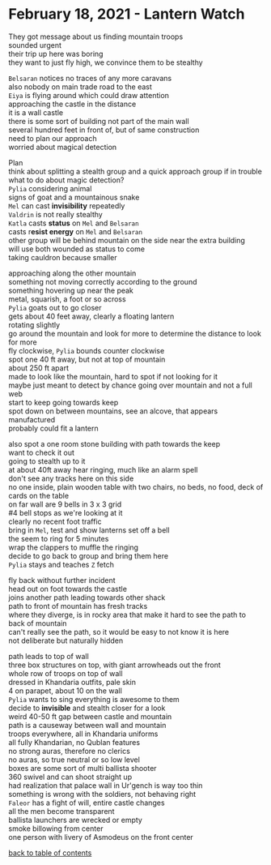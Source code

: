 # February 18, 2021 - Lantern Watch

They got message about us finding mountain troops  
sounded urgent  
their trip up here was boring  
they want to just fly high, we convince them to be stealthy  

`Belsaran` notices no traces of any more caravans  
also nobody on main trade road to the east  
`Eiya` is flying around which could draw attention  
approaching the castle in the distance  
it is a wall castle  
there is some sort of building not part of the main wall  
several hundred feet in front of, but of same construction  
need to plan our approach  
worried about magical detection  

Plan  
think about splitting a stealth group and a quick approach group if in trouble  
what to do about magic detection?  
`Pylia` considering animal  
signs of goat and a mountainous snake  
`Mel` can cast **invisibility** repeatedly  
`Valdrin` is not really stealthy  
`Katla` casts **status** on `Mel` and `Belsaran`  
casts r**esist energy** on `Mel` and `Belsaran`  
other group will be behind mountain on the side near the extra building  
will use both wounded as status to come  
taking cauldron because smaller  

approaching along the other mountain  
something not moving correctly according to the ground  
something hovering up near the peak  
metal, squarish, a foot or so across  
`Pylia` goats out to go closer  
gets about 40 feet away, clearly a floating lantern  
rotating slightly  
go around the mountain and look for more to determine the distance to look for more  
fly clockwise, `Pylia` bounds counter clockwise  
spot one 40 ft away, but not at top of mountain  
about 250 ft apart  
made to look like the mountain, hard to spot if not looking for it  
maybe just meant to detect by chance going over mountain and not a full web  
start to keep going towards keep  
spot down on between mountains, see an alcove, that appears manufactured  
probably could fit a lantern  

also spot a one room stone building with path towards the keep  
want to check it out  
going to stealth up to it  
at about 40ft away hear ringing, much like an alarm spell  
don't see any tracks here on this side  
no one inside, plain wooden table with two chairs, no beds, no food, deck of cards on the table  
on far wall are 9 bells in 3 x 3 grid  
#4 bell stops as we're looking at it  
clearly no recent foot traffic  
bring in `Mel`, test and show lanterns set off a bell  
the seem to ring for 5 minutes  
wrap the clappers to muffle the ringing  
decide to go back to group and bring them here  
`Pylia` stays and teaches `Z` fetch  

fly back without further incident  
head out on foot towards the castle  
joins another path leading towards other shack  
path to front of mountain has fresh tracks  
where they diverge, is in rocky area that make it hard to see the path to back of mountain  
can't really see the path, so it would be easy to not know it is here  
not deliberate but naturally hidden  

path leads to top of wall  
three box structures on top, with giant arrowheads out the front  
whole row of troops on top of wall  
dressed in Khandaria outfits, pale skin  
4 on parapet, about 10 on the wall  
`Pylia` wants to sing everything is awesome to them  
decide to **invisible** and stealth closer for a look  
weird 40-50 ft gap between castle and mountain  
path is a causeway between wall and mountain  
troops everywhere, all in Khandaria uniforms  
all fully Khandarian, no Qublan features  
no strong auras, therefore no clerics  
no auras, so true neutral or so low level  
boxes are some sort of multi ballista shooter  
360 swivel and can shoot straight up  
had realization that palace wall in Ur'gench is way too thin  
something is wrong with the soldiers, not behaving right  
`Faleor` has a fight of will, entire castle changes  
all the men become transparent  
ballista launchers are wrecked or empty  
smoke billowing from center  
one person with livery of Asmodeus on the front center  

[back to table of contents](/sessions/README.md)
